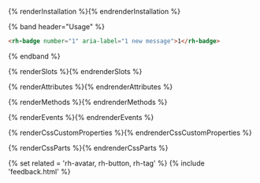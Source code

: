 {% renderInstallation %}{% endrenderInstallation %}

{% band header="Usage" %}
```html
<rh-badge number="1" aria-label="1 new message">1</rh-badge>
```
{% endband %}

{% renderSlots %}{% endrenderSlots %}

{% renderAttributes %}{% endrenderAttributes %}

{% renderMethods %}{% endrenderMethods %}

{% renderEvents %}{% endrenderEvents %}

{% renderCssCustomProperties %}{% endrenderCssCustomProperties %}

{% renderCssParts %}{% endrenderCssParts %}

{% set related = 'rh-avatar, rh-button, rh-tag' %}
{% include 'feedback.html' %}